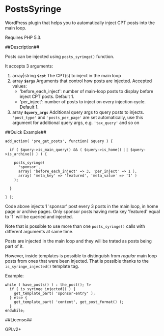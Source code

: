 PostsSyringe
============

WordPress plugin that helps you to automatically inject CPT posts into the main loop.

Requires PHP 5.3.

##Description##

Posts can be injected using `posts_syringe()` function.

It accepts 3 arguments:

 1. array|string **`$cpt`** The CPT(s) to inject in the main loop
 2. array **`$args`** Arguments that control how posts are injected. Accepted values:
    - 'before_each_inject':  number of main-loop posts to display before inject CPT posts. Default 1.
    - 'per_inject':          number of posts to inject on every injection cycle. Default 1.
 3. array **`$query_args`** Additional query args to query posts to injects. `'post_type'` and `'posts_per_page'` are set automatically, use this argument for additional query args, e.g. `'tax_query'` and so on

##Quick Example##

    add_action( 'pre_get_posts', function( $query ) {

      if ( $query->is_main_query() && ( $query->is_home() || $query->is_archive() ) ) {

        posts_syringe(
          'sponsor',
          array( 'before_each_inject' => 3, 'per_inject' => 1 ),
          array( 'meta_key' => 'featured', 'meta_value' => '1' )
        );

      }

    } );
    
Code above injects 1 'sponsor' post every 3 posts in the main loop, in home page or archive pages.
Only sponsor posts having meta key 'featured' equal to '1' will be queried and injected.

Note that is possible to use more than one `posts_syringe()` calls with different arguments at same time.

Posts are injected in the main loop and they will be trated as posts being part of it.

However, inside templates is possible to distinguish from *regular* main loop posts from ones that were been injected.
That is possible thanks to the `is_syringe_injected()` template tag.

Example:

    while ( have_posts() ) : the_post(); ?>
      if ( is_syringe_injected() ) {
        get_template_part( 'sponsor-entry' );
      } else {
        get_template_part( 'content', get_post_format() );
      }
    endwhile;

##License##

GPLv2+
